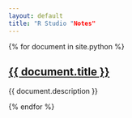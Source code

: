 ```yaml
---
layout: default
title: "R Studio "Notes"
---
```

{% for document in site.python %}

<h2><a href = "{{document.url | prepend: site.baseurl }}">{{ document.title }}</a></h2>
<p>
{{ document.description }}
</p>

{% endfor %}
